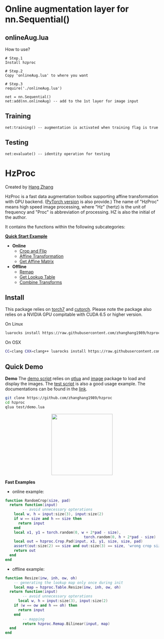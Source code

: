 # Online augmentation layer for nn.Sequential()


onlineAug.lua
-
How to use?
```
# Step.1
Install hzproc

# Step.2
Copy 'onlineAug.lua' to where you want

# Step.3
require('./onlineAug.lua')

net = nn.Sequential()
net:add(nn.onlineAug) -- add to the 1st layer for image input
```
Training
-
```
net:training() -- augmentation is activated when training flag is true
```
Testing
-
```
net:evaluate() -- identity operation for testing
```


#  HzProc
Created by [Hang Zhang](http://www.hangzh.com)

HzProc is a fast data augmentation toolbox supporting affine transformation with GPU backend. ([PyTorch version](https://github.com/zhanghang1989/PyTorch-HzProc) is also provide.) The name of "HzProc" means high speed image processing, where "Hz" (hertz) 
is the unit of frequency and "Proc" is abbreviation of processing. HZ is also the initial of the author. 

It contains the functions within the following subcategories:

**[Quick Start Example](#quick-demo)**
* **Online** 
	- [Crop and Flip](./doc/index.md#crop-and-flip)
	- [Affine Transformation](./doc/index.md#affine-transformation) 
	- [Get Affine Matrix](./doc/index.md#get-affine-matrix) 
* **Offline**
	- [Remap](./doc/index.md#remap) 
	- [Get Lookup Table](./doc/index.md#get-lookup-table) 
	- [Combine Transforms](./doc/index.md#combine-transforms) 

## Install
This package relies on [torch7](https://github.com/torch/torch7) and 
[cutorch](https://github.com/torch/cutorch). Please note the package
also relies on a NVIDIA GPU compitable with CUDA 6.5 or higher version.

On Linux
```bash
luarocks install https://raw.githubusercontent.com/zhanghang1989/hzproc/master/hzproc-scm-1.rockspec
```
On OSX
```bash
CC=clang CXX=clang++ luarocks install https://raw.githubusercontent.com/zhanghang1989/hzproc/master/hzproc-scm-1.rockspec
```

## Quick Demo
**Demo** The [demo script](./test/demo.lua) relies on [qtlua](https://github.com/torch/qtlua) and 
[image](https://github.com/torch/image) package to load and display 
the images. The [test script](./test/test.lua) is also a good usage example. 
The documentations can be found in the [link](./doc/index.md).

```bash
git clone https://github.com/zhanghang1989/hzproc
cd hzproc
qlua test/demo.lua
```
<div style="text-align:center"><img src ="./images/demo.gif" width="200" /></div>

**Fast Examples**
- online example:
```lua
function RandomCrop(size, pad)
  return function(input)
		-- avoid unnecessary opterations
    local w, h = input:size(3), input:size(2)
    if w == size and h == size then
      return input
    end
    local x1, y1 = torch.random(0, w + 2*pad - size), 
									torch.random(0, h + 2*pad - size)
    local out = hzproc.Crop.Pad(input, x1, y1, size, size, pad)
    assert(out:size(2) == size and out:size(3) == size, 'wrong crop size')
    return out
  end
end
```
- offline example:
```lua
function Resize(inw, inh, ow, oh)
	-- generating the lookup map only once during init
	local map = hzproc.Table.Resize(inw, inh, ow, oh)
  return function(input)
		-- avoid unnecessary opterations
	  local w, h = input:size(3), input:size(2)
    if (w == ow and h == oh) then
      return input
    end	
		-- mapping
		return hzproc.Remap.Bilinear(input, map)
  end
end

```


